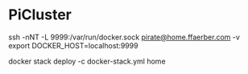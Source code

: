 # PiCluster



ssh -nNT -L 9999:/var/run/docker.sock pirate@home.ffaerber.com -v
export DOCKER_HOST=localhost:9999

docker stack deploy -c docker-stack.yml home
